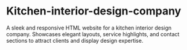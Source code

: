# Kitchen-interior-design-company
A sleek and responsive HTML website for a kitchen interior design company. Showcases elegant layouts, service highlights, and contact sections to attract clients and display design expertise.
